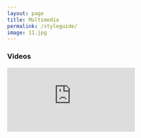 ```yaml
---
layout: page
title: Multimedia
permalink: /styleguide/
image: 11.jpg
---
```


### Videos

<iframe src="https://www.youtube.com/embed/iWowJBRMtpc" frameborder="0" allowfullscreen></iframe>
